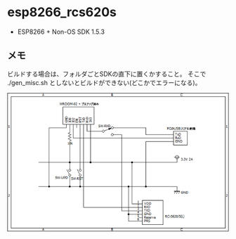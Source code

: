 # esp8266_rcs620s

* ESP8266 + Non-OS SDK 1.5.3

## メモ
ビルドする場合は、フォルダごとSDKの直下に置くかすること。
そこで ./gen_misc.sh としないとビルドができない(どこかでエラーになる)。


![回路図](https://github.com/hirokuma/esp8266_rcs620s/blob/master/WROOM02_rcs620s.PNG)
